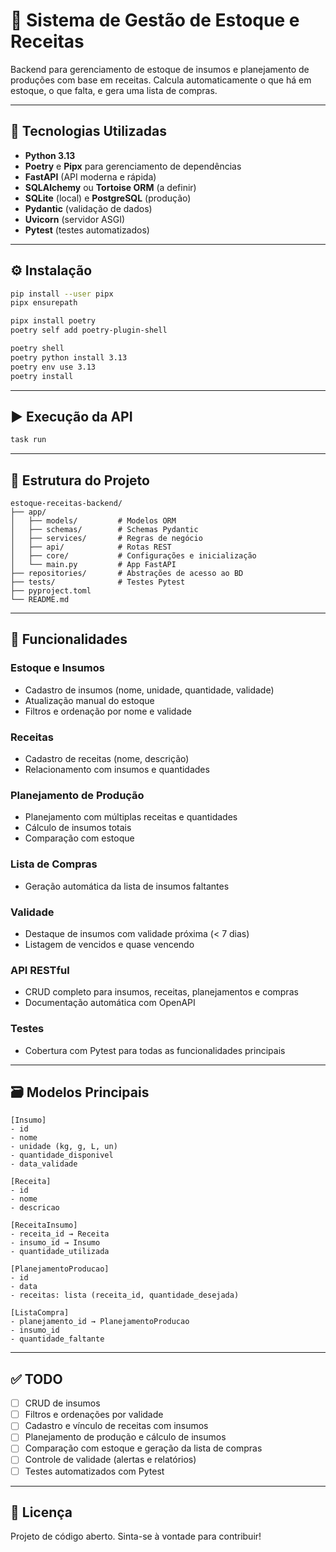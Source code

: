 
# 🍲 Sistema de Gestão de Estoque e Receitas

Backend para gerenciamento de estoque de insumos e planejamento de produções com base em receitas. Calcula automaticamente o que há em estoque, o que falta, e gera uma lista de compras.

---

## 🚀 Tecnologias Utilizadas

- **Python 3.13**
- **Poetry** e **Pipx** para gerenciamento de dependências
- **FastAPI** (API moderna e rápida)
- **SQLAlchemy** ou **Tortoise ORM** (a definir)
- **SQLite** (local) e **PostgreSQL** (produção)
- **Pydantic** (validação de dados)
- **Uvicorn** (servidor ASGI)
- **Pytest** (testes automatizados)

---

## ⚙️ Instalação

```sh
pip install --user pipx
pipx ensurepath

pipx install poetry
poetry self add poetry-plugin-shell

poetry shell
poetry python install 3.13
poetry env use 3.13
poetry install
```

---

## ▶️ Execução da API

```sh
task run
```

---

## 🧠 Estrutura do Projeto

```plaintext
estoque-receitas-backend/
├── app/
│   ├── models/         # Modelos ORM
│   ├── schemas/        # Schemas Pydantic
│   ├── services/       # Regras de negócio
│   ├── api/            # Rotas REST
│   ├── core/           # Configurações e inicialização
│   └── main.py         # App FastAPI
├── repositories/       # Abstrações de acesso ao BD
├── tests/              # Testes Pytest
├── pyproject.toml
└── README.md
```

---

## 🧾 Funcionalidades

### Estoque e Insumos
- Cadastro de insumos (nome, unidade, quantidade, validade)
- Atualização manual do estoque
- Filtros e ordenação por nome e validade

### Receitas
- Cadastro de receitas (nome, descrição)
- Relacionamento com insumos e quantidades

### Planejamento de Produção
- Planejamento com múltiplas receitas e quantidades
- Cálculo de insumos totais
- Comparação com estoque

### Lista de Compras
- Geração automática da lista de insumos faltantes

### Validade
- Destaque de insumos com validade próxima (< 7 dias)
- Listagem de vencidos e quase vencendo

### API RESTful
- CRUD completo para insumos, receitas, planejamentos e compras
- Documentação automática com OpenAPI

### Testes
- Cobertura com Pytest para todas as funcionalidades principais

---

## 🗃️ Modelos Principais

```plaintext
[Insumo]
- id
- nome
- unidade (kg, g, L, un)
- quantidade_disponivel
- data_validade

[Receita]
- id
- nome
- descricao

[ReceitaInsumo]
- receita_id → Receita
- insumo_id → Insumo
- quantidade_utilizada

[PlanejamentoProducao]
- id
- data
- receitas: lista (receita_id, quantidade_desejada)

[ListaCompra]
- planejamento_id → PlanejamentoProducao
- insumo_id
- quantidade_faltante
```

---

## ✅ TODO

- [ ] CRUD de insumos
- [ ] Filtros e ordenações por validade
- [ ] Cadastro e vínculo de receitas com insumos
- [ ] Planejamento de produção e cálculo de insumos
- [ ] Comparação com estoque e geração da lista de compras
- [ ] Controle de validade (alertas e relatórios)
- [ ] Testes automatizados com Pytest

---

## 📄 Licença

Projeto de código aberto. Sinta-se à vontade para contribuir!
